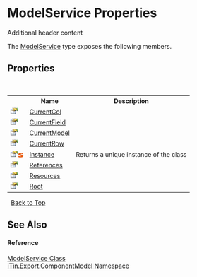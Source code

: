 # ModelService Properties
Additional header content 

The <a href="T_iTin_Export_ComponentModel_ModelService">ModelService</a> type exposes the following members.


## Properties
&nbsp;<table><tr><th></th><th>Name</th><th>Description</th></tr><tr><td>![Public property](media/pubproperty.gif "Public property")</td><td><a href="P_iTin_Export_ComponentModel_ModelService_CurrentCol">CurrentCol</a></td><td></td></tr><tr><td>![Public property](media/pubproperty.gif "Public property")</td><td><a href="P_iTin_Export_ComponentModel_ModelService_CurrentField">CurrentField</a></td><td></td></tr><tr><td>![Public property](media/pubproperty.gif "Public property")</td><td><a href="P_iTin_Export_ComponentModel_ModelService_CurrentModel">CurrentModel</a></td><td></td></tr><tr><td>![Public property](media/pubproperty.gif "Public property")</td><td><a href="P_iTin_Export_ComponentModel_ModelService_CurrentRow">CurrentRow</a></td><td></td></tr><tr><td>![Public property](media/pubproperty.gif "Public property")![Static member](media/static.gif "Static member")</td><td><a href="P_iTin_Export_ComponentModel_ModelService_Instance">Instance</a></td><td>
Returns a unique instance of the class</td></tr><tr><td>![Public property](media/pubproperty.gif "Public property")</td><td><a href="P_iTin_Export_ComponentModel_ModelService_References">References</a></td><td></td></tr><tr><td>![Public property](media/pubproperty.gif "Public property")</td><td><a href="P_iTin_Export_ComponentModel_ModelService_Resources">Resources</a></td><td></td></tr><tr><td>![Public property](media/pubproperty.gif "Public property")</td><td><a href="P_iTin_Export_ComponentModel_ModelService_Root">Root</a></td><td></td></tr></table>&nbsp;
<a href="#modelservice-properties">Back to Top</a>

## See Also


#### Reference
<a href="T_iTin_Export_ComponentModel_ModelService">ModelService Class</a><br /><a href="N_iTin_Export_ComponentModel">iTin.Export.ComponentModel Namespace</a><br />